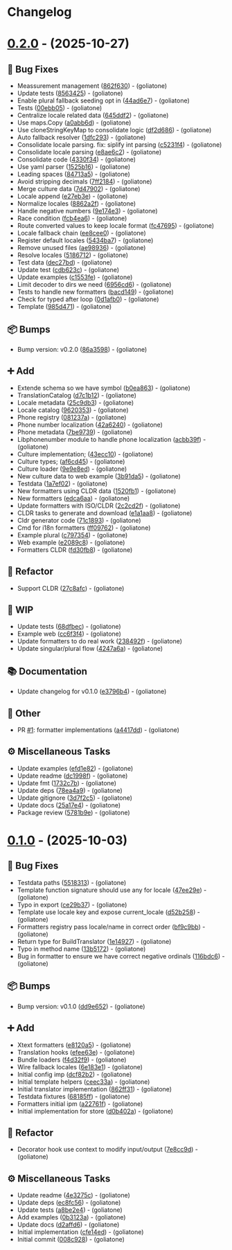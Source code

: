 # Changelog

# [0.2.0](https://github.com/goliatone/go-i18n/compare/v0.1.0...v0.2.0) - (2025-10-27)

## <!-- 1 -->🐛 Bug Fixes

- Meassurement management ([862f630](https://github.com/goliatone/go-i18n/commit/862f630b539a0e0657953d30f6fc82a7fed44adb))  - (goliatone)
- Update tests ([8563425](https://github.com/goliatone/go-i18n/commit/856342543b897cb4cce98b7bdb77e767355a4db4))  - (goliatone)
- Enable plural fallback seeding opt in ([44ad6e7](https://github.com/goliatone/go-i18n/commit/44ad6e7761b201346a9690b4d83bdf922101be6f))  - (goliatone)
- Tests ([00ebb05](https://github.com/goliatone/go-i18n/commit/00ebb05734ce57f4ef9998127c53d4d2a56813a3))  - (goliatone)
- Centralize locale related data ([645ddf2](https://github.com/goliatone/go-i18n/commit/645ddf2f3c95deabffb7e07b27c0a972a41e6486))  - (goliatone)
- Use maps.Copy ([a0abb6d](https://github.com/goliatone/go-i18n/commit/a0abb6d566cc31555b5a579a6af6cc6c54c577cb))  - (goliatone)
- Use cloneStringKeyMap to consolidate logic ([df2d686](https://github.com/goliatone/go-i18n/commit/df2d686a76b9f6ac8884398dbc6664f4b5ee0433))  - (goliatone)
- Auto fallback resolver ([1dfc293](https://github.com/goliatone/go-i18n/commit/1dfc29354a0b86b9065adcce9f978900e7e122c3))  - (goliatone)
- Consolidate locale parsing. fix: siplify int parsing ([c5231f4](https://github.com/goliatone/go-i18n/commit/c5231f478992f87be73314dbb10313c1f9009dd9))  - (goliatone)
- Consolidate locale parsing ([e8ae6c2](https://github.com/goliatone/go-i18n/commit/e8ae6c240f72571bc8e5070bb1a8da37c785525d))  - (goliatone)
- Consolidate code ([4330f34](https://github.com/goliatone/go-i18n/commit/4330f3472bcc1e6bc97eea6cc472b8a69be6f36b))  - (goliatone)
- Use yaml parser ([1525b16](https://github.com/goliatone/go-i18n/commit/1525b16427d664ff39396d30caf82b878139b369))  - (goliatone)
- Leading spaces ([84713a5](https://github.com/goliatone/go-i18n/commit/84713a51da9c426a05950473c837c618e32374c7))  - (goliatone)
- Avoid stripping decimals ([7ff2184](https://github.com/goliatone/go-i18n/commit/7ff2184b03aa303d09052b0ebf0692bb258dce8f))  - (goliatone)
- Merge culture data ([7d47902](https://github.com/goliatone/go-i18n/commit/7d479029d9bff7a0c146d2aa1a3e396232c68cb5))  - (goliatone)
- Locale append ([e27eb3e](https://github.com/goliatone/go-i18n/commit/e27eb3eedc960dbd34300d983f9b1566451ba518))  - (goliatone)
- Normalize locales ([8862a2f](https://github.com/goliatone/go-i18n/commit/8862a2fa6ed24e9ba5fc14a87d53d44946e8611a))  - (goliatone)
- Handle negative numbers ([9e174e3](https://github.com/goliatone/go-i18n/commit/9e174e3da2b1f7c8364add02673e92f30863de90))  - (goliatone)
- Race condition ([fcb4ea6](https://github.com/goliatone/go-i18n/commit/fcb4ea6bbe8998a32a96419fd57ac426e4d9924c))  - (goliatone)
- Route converted values to keep locale format ([fc47695](https://github.com/goliatone/go-i18n/commit/fc4769567f0ba827cb73c4516809e83039064781))  - (goliatone)
- Locale fallback chain ([ee8cee0](https://github.com/goliatone/go-i18n/commit/ee8cee0ad0f1cc2846cb142d6e6860b91a3e1bcd))  - (goliatone)
- Register default locales ([5434ba7](https://github.com/goliatone/go-i18n/commit/5434ba7f92646efd7d33e85c71890dcf8412d8b3))  - (goliatone)
- Remove unused files ([ae98936](https://github.com/goliatone/go-i18n/commit/ae98936039fe53419088add9155dc07ece934106))  - (goliatone)
- Resolve locales ([5186712](https://github.com/goliatone/go-i18n/commit/5186712742e050b83ef1d605eef264829e63a77f))  - (goliatone)
- Test data ([dec27bd](https://github.com/goliatone/go-i18n/commit/dec27bdce8571c5a4932b76ef0faf00d2f585483))  - (goliatone)
- Update test ([cdb623c](https://github.com/goliatone/go-i18n/commit/cdb623ce302fe4dc32b49543b410540d621c1644))  - (goliatone)
- Update examples ([c1553fe](https://github.com/goliatone/go-i18n/commit/c1553fe4f575643486c89f8e23fd51eecde2ae57))  - (goliatone)
- Limit decoder to dirs we need ([6956cd6](https://github.com/goliatone/go-i18n/commit/6956cd6dfaf1402d741a3d9a56e739786b3c8380))  - (goliatone)
- Tests to handle new formatters ([bacd149](https://github.com/goliatone/go-i18n/commit/bacd149a5e7011f6f88d8f5129d4aeef7c0a64e5))  - (goliatone)
- Check for typed after loop ([0d1afb0](https://github.com/goliatone/go-i18n/commit/0d1afb0ad2cc6e1eafdb880e874b80fb35bfe55c))  - (goliatone)
- Template ([985d471](https://github.com/goliatone/go-i18n/commit/985d47106bfd6268787f73d44327c61992b19828))  - (goliatone)

## <!-- 13 -->📦 Bumps

- Bump version: v0.2.0 ([86a3598](https://github.com/goliatone/go-i18n/commit/86a35985103046a95dc87ab01289ecebc9315b42))  - (goliatone)

## <!-- 16 -->➕ Add

- Extende schema so we have symbol ([b0ea863](https://github.com/goliatone/go-i18n/commit/b0ea86312bff71ac599eb0d9c0fb317850f71d75))  - (goliatone)
- TranslationCatalog ([d7c1b12](https://github.com/goliatone/go-i18n/commit/d7c1b1217a4556e7bc281b488340c6420e6cf405))  - (goliatone)
- Locale metadata ([25c9db3](https://github.com/goliatone/go-i18n/commit/25c9db3ea64e1c3cfaa476e694a8b0f2cc3ab6e4))  - (goliatone)
- Locale catalog ([9620353](https://github.com/goliatone/go-i18n/commit/9620353066c8a44f6195c98628ae2883b9c2fe2b))  - (goliatone)
- Phone registry ([081237a](https://github.com/goliatone/go-i18n/commit/081237aa842ef6c35c115730ca718dbb066fdfa9))  - (goliatone)
- Phone number localization ([42a6240](https://github.com/goliatone/go-i18n/commit/42a62402f823bdfbc957ab0d8124cbda99455942))  - (goliatone)
- Phone metadata ([7be9739](https://github.com/goliatone/go-i18n/commit/7be9739128c1674e89a14a051fb78f3e6e6c2b53))  - (goliatone)
- Libphonenumber module to handle phone localization ([acbb39f](https://github.com/goliatone/go-i18n/commit/acbb39f3de587d6776ad877403f02b90873ab286))  - (goliatone)
- Culture implementation; ([43ecc10](https://github.com/goliatone/go-i18n/commit/43ecc10118907e0ce959080c8d963f85a58e7e91))  - (goliatone)
- Culture types; ([af6cd45](https://github.com/goliatone/go-i18n/commit/af6cd455414438b99ac83d9e875458cb343c6adb))  - (goliatone)
- Culture loader ([9e9e8ed](https://github.com/goliatone/go-i18n/commit/9e9e8ed95fa5cd78c8c391c26ae5fe21836c38d6))  - (goliatone)
- New culture data to web example ([3b91da5](https://github.com/goliatone/go-i18n/commit/3b91da53c755dc01ad6c23d1c45e706dd6a09d96))  - (goliatone)
- Testdata ([1a7ef02](https://github.com/goliatone/go-i18n/commit/1a7ef02adec3973f24fe85e507433e65f5fbd171))  - (goliatone)
- New formatters using CLDR data ([1520fb1](https://github.com/goliatone/go-i18n/commit/1520fb125f31c86b2e36f878e01d76e6bfa77358))  - (goliatone)
- New formatters ([edca6aa](https://github.com/goliatone/go-i18n/commit/edca6aaa0e245fd07a8270081ae77f37041c9009))  - (goliatone)
- Update formatters with ISO/CLDR ([2c2cd2f](https://github.com/goliatone/go-i18n/commit/2c2cd2f41e4b784213942b9bd6f5f053fe41ca67))  - (goliatone)
- CLDR tasks to generate and download ([e1a1aa8](https://github.com/goliatone/go-i18n/commit/e1a1aa890c10bcd69987d9e751fb6bf0c2b15562))  - (goliatone)
- Cldr generator code ([71c1893](https://github.com/goliatone/go-i18n/commit/71c1893f1781be69d48849723f2366378cbc31e7))  - (goliatone)
- Cmd for i18n formatters ([ff09762](https://github.com/goliatone/go-i18n/commit/ff09762ed7697f90a4830737700eef15fb87767c))  - (goliatone)
- Example plural ([c797354](https://github.com/goliatone/go-i18n/commit/c797354c66512466242bf38b341f71d073fbe4f1))  - (goliatone)
- Web example ([e2089c8](https://github.com/goliatone/go-i18n/commit/e2089c8f4fac50546a16ec02c3a359fa2b91bf2f))  - (goliatone)
- Formatters CLDR ([fd30fb8](https://github.com/goliatone/go-i18n/commit/fd30fb800dcedf2324cd6427536b6c81433fadb1))  - (goliatone)

## <!-- 2 -->🚜 Refactor

- Support CLDR ([27c8afc](https://github.com/goliatone/go-i18n/commit/27c8afcab84667104045e6b3f902d8ad31defe0b))  - (goliatone)

## <!-- 22 -->🚧 WIP

- Update tests ([68dfbec](https://github.com/goliatone/go-i18n/commit/68dfbecc03b944eb1dbb2797601de2b2979c86b0))  - (goliatone)
- Example web ([cc6f3f4](https://github.com/goliatone/go-i18n/commit/cc6f3f43c4ad0347d9e39857ace6e77de080cbc6))  - (goliatone)
- Update formatters to do real work ([238492f](https://github.com/goliatone/go-i18n/commit/238492f6d8987ff246158682ff9cf959e017be5b))  - (goliatone)
- Update singular/plural flow ([4247a6a](https://github.com/goliatone/go-i18n/commit/4247a6ac09f80038d4e3a89a3d3a0c6a168518b8))  - (goliatone)

## <!-- 3 -->📚 Documentation

- Update changelog for v0.1.0 ([e3796b4](https://github.com/goliatone/go-i18n/commit/e3796b4a66517a0c58cefdd145e57f77f14b06ad))  - (goliatone)

## <!-- 30 -->📝 Other

- PR [#1](https://github.com/goliatone/go-i18n/pull/1): formatter implementations ([a4417dd](https://github.com/goliatone/go-i18n/commit/a4417dd0afca1259f91b99c8da6ce65306dd3ce6))  - (goliatone)

## <!-- 7 -->⚙️ Miscellaneous Tasks

- Update examples ([efd1e82](https://github.com/goliatone/go-i18n/commit/efd1e82f0e2147788215855f4553956b79e4accb))  - (goliatone)
- Update readme ([dc1998f](https://github.com/goliatone/go-i18n/commit/dc1998fd70f713c521503e5de301cdec11a97845))  - (goliatone)
- Update fmt ([1732c7b](https://github.com/goliatone/go-i18n/commit/1732c7b0724a25222afcb0c60217f36596e99ff0))  - (goliatone)
- Update deps ([78ea4a9](https://github.com/goliatone/go-i18n/commit/78ea4a98722022036b05986650d5a59e6e5dce74))  - (goliatone)
- Update gitignore ([3d7f2c5](https://github.com/goliatone/go-i18n/commit/3d7f2c5471e3403c4f18fb95586bd7b1cdd0f6dd))  - (goliatone)
- Update docs ([25a17e4](https://github.com/goliatone/go-i18n/commit/25a17e461cf64db1cc0e17c726f61aa6b46476df))  - (goliatone)
- Package review ([5781b9e](https://github.com/goliatone/go-i18n/commit/5781b9e7977a3549cbb0d04219173b49cf9e5b68))  - (goliatone)

# [0.1.0](https://github.com/goliatone/go-i18n/tree/v0.1.0) - (2025-10-03)

## <!-- 1 -->🐛 Bug Fixes

- Testdata paths ([5518313](https://github.com/goliatone/go-i18n/commit/55183137ee35825eac4d7ddaf5796c167d89d534))  - (goliatone)
- Template function signature should use any for locale ([47ee29e](https://github.com/goliatone/go-i18n/commit/47ee29ecfcd2b525922b897714f7a7a63f52c301))  - (goliatone)
- Typo in export ([ce29b37](https://github.com/goliatone/go-i18n/commit/ce29b372395cb0ba288a67b90aa8d25fe1bad832))  - (goliatone)
- Template use locale key and expose current_locale ([d52b258](https://github.com/goliatone/go-i18n/commit/d52b2580a39c79046cee29f8ba14832d2fe5c57d))  - (goliatone)
- Formatters registry pass locale/name in correct order ([bf9c9bb](https://github.com/goliatone/go-i18n/commit/bf9c9bb9c7d32540013f399f1389b8d8bea35a3d))  - (goliatone)
- Return type for BuildTranslator ([1e14927](https://github.com/goliatone/go-i18n/commit/1e149277c309bae8be5dcca4dc0d9014eed1f502))  - (goliatone)
- Typo in method name ([13b5172](https://github.com/goliatone/go-i18n/commit/13b517209a9c61dcfcbcf728382a03bcfca2e176))  - (goliatone)
- Bug in formatter to ensure we have correct negative ordinals ([116bdc6](https://github.com/goliatone/go-i18n/commit/116bdc6fa5ccec173c879ec551e66a949a15749c))  - (goliatone)

## <!-- 13 -->📦 Bumps

- Bump version: v0.1.0 ([dd9e652](https://github.com/goliatone/go-i18n/commit/dd9e6529224a9669ca511405c35d70ee8501cf94))  - (goliatone)

## <!-- 16 -->➕ Add

- Xtext formatters ([e8120a5](https://github.com/goliatone/go-i18n/commit/e8120a5511ecb5761de4b5456c1051eb54a00796))  - (goliatone)
- Translation hooks ([efee63e](https://github.com/goliatone/go-i18n/commit/efee63ef95e67cdb0b434578ee73b74681ce05e6))  - (goliatone)
- Bundle loaders ([f4d32f9](https://github.com/goliatone/go-i18n/commit/f4d32f9f2cabea7cb36432dfd5a66bd5905f9d52))  - (goliatone)
- Wire fallback locales ([6e183e1](https://github.com/goliatone/go-i18n/commit/6e183e1e04cb0d9dffd5af42bda4b173ef517ca5))  - (goliatone)
- Initial config imp ([dcf82b2](https://github.com/goliatone/go-i18n/commit/dcf82b2b7c90e90e676f39a8f7c243448297a7f0))  - (goliatone)
- Initial template helpers ([ceec33a](https://github.com/goliatone/go-i18n/commit/ceec33af41cdbe102b2665f023aa99b0b136f14e))  - (goliatone)
- Initial translator implementation ([862ff31](https://github.com/goliatone/go-i18n/commit/862ff318af424091dd8ab223dddd4d01a7448acc))  - (goliatone)
- Testdata fixtures ([68185ff](https://github.com/goliatone/go-i18n/commit/68185ffa4f51e917fd65d4f3d12ee72e5b13dd9b))  - (goliatone)
- Formatters initial ipm ([a22761f](https://github.com/goliatone/go-i18n/commit/a22761ff527092cef60f0411cf66465a810f0504))  - (goliatone)
- Initial implementation for store ([d0b402a](https://github.com/goliatone/go-i18n/commit/d0b402a2fc0cc8081d90070a6916ad98c3c64c9a))  - (goliatone)

## <!-- 2 -->🚜 Refactor

- Decorator hook use context to modify input/output ([7e8cc9d](https://github.com/goliatone/go-i18n/commit/7e8cc9d540994cc8cf04d4c2aa89b0a765801882))  - (goliatone)

## <!-- 7 -->⚙️ Miscellaneous Tasks

- Update readme ([4e3275c](https://github.com/goliatone/go-i18n/commit/4e3275c8acb3977a217557e7508871acace6f7c6))  - (goliatone)
- Update deps ([ec8fc56](https://github.com/goliatone/go-i18n/commit/ec8fc560ff57cc658b7d1dd342584211226a6bb1))  - (goliatone)
- Update tests ([a8be2e4](https://github.com/goliatone/go-i18n/commit/a8be2e4ba40a76f8d0131e508ad1064ba2184be9))  - (goliatone)
- Add examples ([0b3123a](https://github.com/goliatone/go-i18n/commit/0b3123a06c1593612e058240aa89d9273fde661a))  - (goliatone)
- Update docs ([d2affd6](https://github.com/goliatone/go-i18n/commit/d2affd63f6dc6a90319acc33d367bfc33484f3c6))  - (goliatone)
- Initial implementation ([cfe14ed](https://github.com/goliatone/go-i18n/commit/cfe14ed7c7dc79dee2d2a9b37b75f4a366da58fe))  - (goliatone)
- Initial commit ([008c928](https://github.com/goliatone/go-i18n/commit/008c928b502280918e25661c51419111fa68f3a6))  - (goliatone)


